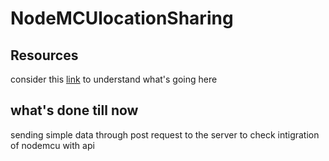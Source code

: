 # NodeMCUlocationSharing

## Resources
consider this [link](https://randomnerdtutorials.com/esp8266-nodemcu-http-get-post-arduino/) to understand what's going here
## what's done till now
sending simple data through post request to the server to check intigration of nodemcu with api
